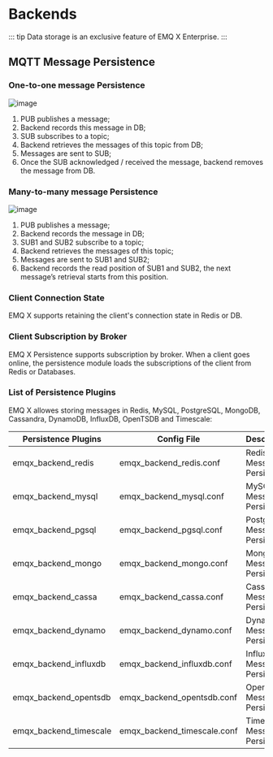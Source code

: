 # Backends


::: tip
Data storage is an exclusive feature of EMQ X Enterprise.
:::


## MQTT Message Persistence

### One-to-one message Persistence

![image](./assets/backends_1.png)

1. PUB publishes a message;
2. Backend records this message in DB;
3. SUB subscribes to a topic;
4. Backend retrieves the messages of this topic from DB;
5. Messages are sent to SUB;
6. Once the SUB acknowledged / received the message, backend removes
    the message from DB.

### Many-to-many message Persistence

![image](./assets/backends_2.png)

1. PUB publishes a message;
2. Backend records the message in DB;
3. SUB1 and SUB2 subscribe to a topic;
4. Backend retrieves the messages of this topic;
5. Messages are sent to SUB1 and SUB2;
6. Backend records the read position of SUB1 and SUB2, the next
    message’s retrieval starts from this position.

### Client Connection State

EMQ X supports retaining the client's connection state in Redis or DB.

### Client Subscription by Broker

EMQ X Persistence supports subscription by broker. When a client goes
online, the persistence module loads the subscriptions of the client
from Redis or Databases.

### List of Persistence Plugins

EMQ X allowes storing messages in Redis, MySQL, PostgreSQL, MongoDB,
Cassandra, DynamoDB, InfluxDB, OpenTSDB and
Timescale:

| Persistence Plugins      | Config File                   | Description                    |
| ------------------------ | ----------------------------- | ------------------------------ |
| emqx\_backend\_redis     | emqx\_backend\_redis.conf     | Redis Message Persistence      |
| emqx\_backend\_mysql     | emqx\_backend\_mysql.conf     | MySQL Message Persistence      |
| emqx\_backend\_pgsql     | emqx\_backend\_pgsql.conf     | PostgreSQL Message Persistence |
| emqx\_backend\_mongo     | emqx\_backend\_mongo.conf     | MongoDB Message Persistence    |
| emqx\_backend\_cassa     | emqx\_backend\_cassa.conf     | Cassandra Message Persistence  |
| emqx\_backend\_dynamo    | emqx\_backend\_dynamo.conf    | DynamoDB Message Persistence   |
| emqx\_backend\_influxdb  | emqx\_backend\_influxdb.conf  | InfluxDB Message Persistence   |
| emqx\_backend\_opentsdb  | emqx\_backend\_opentsdb.conf  | OpenTSDB Message Persistence   |
| emqx\_backend\_timescale | emqx\_backend\_timescale.conf | Timescale Message Persistence  |
